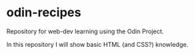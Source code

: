 # odin-recipes
Repository for web-dev learning using the Odin Project.

In this repository I will show basic HTML (and CSS?) knowledge.